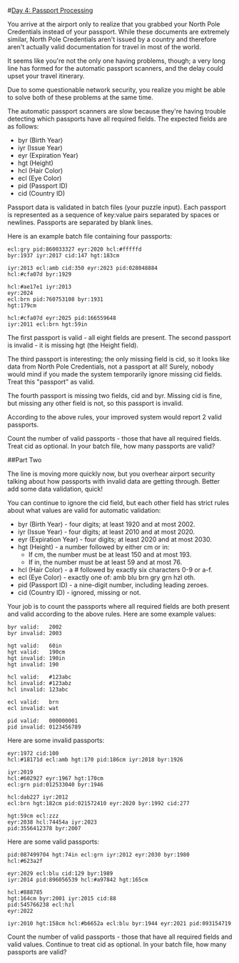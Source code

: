 #[Day 4: Passport Processing](https://adventofcode.com/2020/day/4)

You arrive at the airport only to realize that you grabbed your North Pole Credentials instead of your passport. While these documents are extremely similar, North Pole Credentials aren't issued by a country and therefore aren't actually valid documentation for travel in most of the world.

It seems like you're not the only one having problems, though; a very long line has formed for the automatic passport scanners, and the delay could upset your travel itinerary.

Due to some questionable network security, you realize you might be able to solve both of these problems at the same time.

The automatic passport scanners are slow because they're having trouble detecting which passports have all required fields. The expected fields are as follows:

* byr (Birth Year)
* iyr (Issue Year)
* eyr (Expiration Year)
* hgt (Height)
* hcl (Hair Color)
* ecl (Eye Color)
* pid (Passport ID)
* cid (Country ID)

Passport data is validated in batch files (your puzzle input). Each passport is represented as a sequence of key:value pairs separated by spaces or newlines. Passports are separated by blank lines.

Here is an example batch file containing four passports:

`ecl:gry pid:860033327 eyr:2020 hcl:#fffffd`  
`byr:1937 iyr:2017 cid:147 hgt:183cm`  

`iyr:2013 ecl:amb cid:350 eyr:2023 pid:028048884`  
`hcl:#cfa07d byr:1929`  

`hcl:#ae17e1 iyr:2013`  
`eyr:2024`  
`ecl:brn pid:760753108 byr:1931`  
`hgt:179cm`  

`hcl:#cfa07d eyr:2025 pid:166559648`  
`iyr:2011 ecl:brn hgt:59in`  

The first passport is valid - all eight fields are present. The second passport is invalid - it is missing hgt (the Height field).

The third passport is interesting; the only missing field is cid, so it looks like data from North Pole Credentials, not a passport at all! Surely, nobody would mind if you made the system temporarily ignore missing cid fields. Treat this "passport" as valid.

The fourth passport is missing two fields, cid and byr. Missing cid is fine, but missing any other field is not, so this passport is invalid.

According to the above rules, your improved system would report 2 valid passports.

Count the number of valid passports - those that have all required fields. Treat cid as optional. In your batch file, how many passports are valid?

##Part Two

The line is moving more quickly now, but you overhear airport security talking about how passports with invalid data are getting through. Better add some data validation, quick!

You can continue to ignore the cid field, but each other field has strict rules about what values are valid for automatic validation:

* byr (Birth Year) - four digits; at least 1920 and at most 2002.
* iyr (Issue Year) - four digits; at least 2010 and at most 2020.
* eyr (Expiration Year) - four digits; at least 2020 and at most 2030.
* hgt (Height) - a number followed by either cm or in:
  * If cm, the number must be at least 150 and at most 193.
  * If in, the number must be at least 59 and at most 76.
* hcl (Hair Color) - a # followed by exactly six characters 0-9 or a-f.
* ecl (Eye Color) - exactly one of: amb blu brn gry grn hzl oth.
* pid (Passport ID) - a nine-digit number, including leading zeroes.
* cid (Country ID) - ignored, missing or not.

Your job is to count the passports where all required fields are both present and valid according to the above rules. Here are some example values:

`byr valid:   2002`  
`byr invalid: 2003`  

`hgt valid:   60in`  
`hgt valid:   190cm`  
`hgt invalid: 190in`  
`hgt invalid: 190`  

`hcl valid:   #123abc`  
`hcl invalid: #123abz`  
`hcl invalid: 123abc`  

`ecl valid:   brn`  
`ecl invalid: wat`  

`pid valid:   000000001`  
`pid invalid: 0123456789`  

Here are some invalid passports:

`eyr:1972 cid:100`  
`hcl:#18171d ecl:amb hgt:170 pid:186cm iyr:2018 byr:1926`  

`iyr:2019`  
`hcl:#602927 eyr:1967 hgt:170cm`  
`ecl:grn pid:012533040 byr:1946`  

`hcl:dab227 iyr:2012`  
`ecl:brn hgt:182cm pid:021572410 eyr:2020 byr:1992 cid:277`  

`hgt:59cm ecl:zzz`  
`eyr:2038 hcl:74454a iyr:2023`  
`pid:3556412378 byr:2007`  

Here are some valid passports:

`pid:087499704 hgt:74in ecl:grn iyr:2012 eyr:2030 byr:1980`  
`hcl:#623a2f`  

`eyr:2029 ecl:blu cid:129 byr:1989`  
`iyr:2014 pid:896056539 hcl:#a97842 hgt:165cm`  

`hcl:#888785`  
`hgt:164cm byr:2001 iyr:2015 cid:88`  
`pid:545766238 ecl:hzl`  
`eyr:2022`  

`iyr:2010 hgt:158cm hcl:#b6652a ecl:blu byr:1944 eyr:2021 pid:093154719`  

Count the number of valid passports - those that have all required fields and valid values. Continue to treat cid as optional. In your batch file, how many passports are valid?